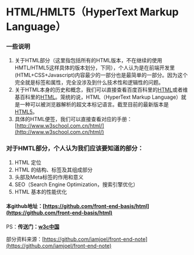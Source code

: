 # HTML/HMLT5（HyperText Markup Language）

### 一些说明

1. 关于HTML部分（这里指包括所有的HTML版本，不在继续的使用HMTL/HTML5这样具体的版本划分，下同），个人认为是在前端开发里(HTML+CSS+Javascript)内容最少的一部分也是最简单的一部分。因为这个完全就是标签和属性，完全没涉及到什么技术性和逻辑性的问题。
2. 关于HTML本身的历史和概念，我们可以直接查看百度百科里的[HTML](http://baike.baidu.com/view/692.htm "百度百科里的HTML")或者维基百科里的[HTML](https://zh.wikipedia.org/wiki/HTML)。笼统的说，HTML（HyperText Markup Language）就是一种可以被浏览器解析的超文本标记语言。截至目前的最新版本是[HTML5](http://www.w3school.com.cn/html5/)。
3. 具体的HTML便签，我们可以直接查看对应的手册：[http://www.w3school.com.cn/html/](http://www.w3school.com.cn/html/)


### 对于HMTL部分，个人认为我们应该要知道的部分：

1. HTML 定位
2. HTML 的结构、标签及其组成部分
3. 头部及Meta标签的作用和意义
4. SEO（Search Engine Optimization，搜索引擎优化）
5. HTML 基本的性能优化


#### 本github地址：[https://github.com/front-end-basis/html](https://github.com/front-end-basis/html)










PS：**传送门：[w3c中国](http://www.chinaw3c.org/ "w3c中国")**

部分资料来源：[https://github.com/iamjoel/front-end-note](https://github.com/iamjoel/front-end-note)


